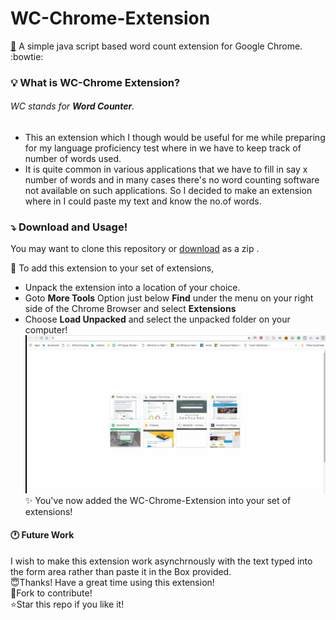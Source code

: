 # WC-Chrome-Extension 
[:floppy_disk:](https://github.com/sakethramanujam/WC-Chrome-Extension/tree/6ec648f2c9d2c3173ccd4df99851352218f609f3)
A simple java script based word count extension for Google Chrome. :bowtie:

### :bulb: What is WC-Chrome Extension? 
###### WC stands for ***Word Counter***. 
- This an  extension which I though would be useful for me while preparing for my language proficiency test where in we have to keep track of number of words used.
- It is quite common in various applications that we have to fill in say x number of words and in many cases there's no word counting software not available on such applications. So I decided to make an extension where in I could paste my text and know the no.of words.

### :arrow_heading_down: Download and Usage!
You may want to clone this repository or [download](https://github.com/sakethramanujam/WC-Chrome-Extension/tree/6ec648f2c9d2c3173ccd4df99851352218f609f3) as a zip .

:beginner: To add this extension to your set of extensions, 
 - Unpack the extension into a location of your choice.
 - Goto **More Tools** Option just below **Find** under the menu on your right side of the Chrome Browser and select **Extensions**
 - Choose **Load Unpacked** and select the unpacked folder on your computer!<br>
![image](extension.gif)
 :sparkles: You've now added the WC-Chrome-Extension into your set of extensions!
 
 #### :clock1: Future Work
 I wish to make this extension work asynchrnously with the text typed into the form area rather than paste it in the Box provided.<br>
:innocent:Thanks! Have a great time using this extension!<br>
:fork_and_knife:Fork to contribute!<br>
:star:Star this repo if you like it!

